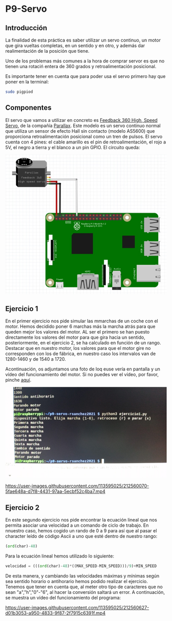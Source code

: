 # P9-Servo

## Introducción
La finalidad de esta práctica es saber utilizar un servo continuo, un motor que gira vueltas completas, en un sentido y en otro, y además dar realimentación de la posición que tiene.

Uno de los problemas más comunes a la hora de comprar servor es que no tienen una rotaciń entera de 360 grados y retroalimentación posicional. 

Es importante tener en cuenta que para poder usa el servo primero hay que poner en la terminal:
```bash
sudo pigpiod
```

## Componentes
El servo que vamos a utilizar en concreto es [Feedback 360 High, Speed Servo](https://cdn.sparkfun.com/assets/8/5/e/4/e/DS-16047.pdf), de la compañía [Parallax](https://www.parallels.com/eu/pd/general/?gclid=EAIaIQobChMIzdO9veiM_AIV0BkGAB16AAdtEAAYASAAEgI6RfD_BwE). Este modelo es un servo continuo normal que utiliza un sensor de efecto Hall sin contacto (modelo AS5600) que proporciona retroalimentación posicional como un tren de pulsos. El servo cuenta con 4 pines: el cable amarillo es el pin de retroalimentación, el rojo a 5V, el negro a tierra y el blanco a un pin GPIO. El circuito queda: 

![Dibujo circuito](https://github.com/rsanchez2021/Image/blob/main/circuito_p9_sensores.jpeg)

## Ejercicio 1 
En el primer ejercicio nos pide simular las mmarchas de un coche con el motor. Hemos decidido poner 6 marchas más la marcha atrás para que queden mejor los valores del motor. AL ser el primero se han puesto directamente los valores del motor para que gira hacia un sentido, posteriormente, en el ejercicio 2, se ha calculado en función de un rango. Destacar que en nuestro motor, los valores para que el motor gire no corresponden con los de fábrica, en nuestro caso los intervalos van de 1280-1460 y de 1540 a 1720.

Acontinuación, os adjuntamos una foto de loq euse vería en pantalla y un vídeo del funcionamiento del motor. Si no puedes ver el vídeo, por favor, pinche [aquí](https://github.com/rsanchez2021/Image/blob/main/ejercicio1_sensores_p9.mp4).


![Pantalla código](https://github.com/rsanchez2021/Image/blob/main/ejercicio1_pantalla.jpeg)

https://user-images.githubusercontent.com/113595025/212560070-5fae648a-d7f8-4431-97aa-5ecbf52c4ba7.mp4

## Ejercicio 2
En este segundo ejercicio nos pide encontrar la ecuación lineal que nos permita asociar una velocidad a un comando de ciclo de trabajo. En nnuestro caso, hemos cogido un rando de 0 a 9 para así que al pasar el character leído de código Ascii a uno que esté dentro de nuestro rango:
```python
(ord(char)-48)
```
Para la ecuación lineal hemos utilizado lo siguiente:
```python
velocidad = (((ord(char)-48)*((MAX_SPEED-MIN_SPEED)))/9)+MIN_SPEED
```
De esta manera, y cambiando las velocidades máximas y mínimas según sea sentido horario o antihorario hemos podido realizar el ejercicio. Tenemos que tener en cuenta que, al meter otro tipo de caracteres que no sean "a","h","0"-"6", al hacer la conversión saltará un error. A continuación, se muestra un vídeo del funcionamiento del programa:



https://user-images.githubusercontent.com/113595025/212560627-d01b3053-a950-4833-9f87-2f7915c6391f.mp4
